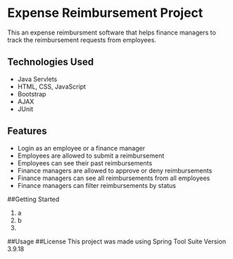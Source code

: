 # Expense Reimbursement Project
This an expense reimbursment software that helps finance managers to track the reimbursement requests from employees.

## Technologies Used
- Java Servlets
- HTML, CSS, JavaScript
- Bootstrap
- AJAX
- JUnit

## Features
- Login as an employee or a finance manager
- Employees are allowed to submit a reimbursement
- Employees can see their past reimbursements
- Finance managers are allowed to approve or deny reimbursements
- Finance managers can see all reimbursements from all employees
- Finance managers can filter reimbursements by status

##Getting Started

1. a
2. b
3. 
##Usage
##License
This project was made using Spring Tool Suite Version 3.9.18

